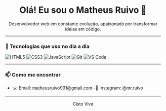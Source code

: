 <h1 align="center">Olá! Eu sou o  Matheus Ruivo 👋</h1>

<p align="center">
  Desenvolvedor web em constante evolução, apaixonado por transformar ideias em código.
</p>

---

### 🚀 Tecnologias que uso no dia a dia

![HTML5](https://img.shields.io/badge/HTML5-E34F26?style=flat-square&logo=html5&logoColor=white)
![CSS3](https://img.shields.io/badge/CSS3-1572B6?style=flat-square&logo=css3&logoColor=white)
![JavaScript](https://img.shields.io/badge/JavaScript-F7DF1E?style=flat-square&logo=javascript&logoColor=black)
![Git](https://img.shields.io/badge/Git-F05032?style=flat-square&logo=git&logoColor=white)
![VS Code](https://img.shields.io/badge/VS_Code-007ACC?style=flat-square&logo=visual-studio-code&logoColor=white)

---


### 📫 Como me encontrar

- ✉️ Email: [matheusruivo991@gmail.com](mailto:seuemail@email.com)
-📸 Instagram: [@mr.ruivo](https://instagram.com/mr.ruivo)

---

<p align="center">Cisto Vive</p>

